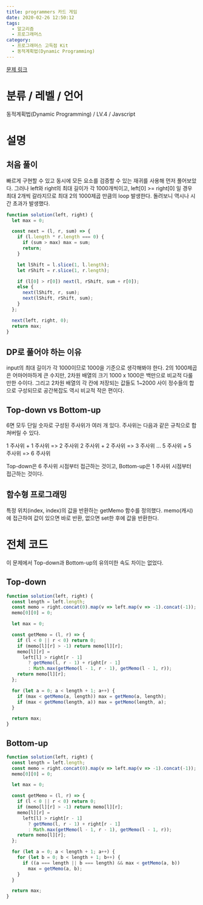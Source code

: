```yaml
---
title: programmers 카드 게임
date: 2020-02-26 12:50:12
tags:
  - 알고리즘
  - 프로그래머스
category:
  - 프로그래머스 고득점 Kit
  - 동적계획법(Dynamic Programming)
---
```


[문제 링크](https://programmers.co.kr/learn/courses/30/lessons/42896)

# 분류 / 레벨 / 언어

동적계획법(Dynamic Programming) / LV.4 / Javscript

# 설명

## 처음 풀이

빠르게 구현할 수 있고 동시에 모든 요소를 검증할 수 있는
재귀를 사용해 먼저 풀어보았다.
그러나 left와 right의 최대 길이가 각 1000개씩이고,
left[0] >= right[0] 일 경우 최대 2개씩 갈라지므로
최대 2의 1000제곱 만큼의 loop 발생한다.
돌려보니 역시나 시간 초과가 발생했다.

```javascript
function solution(left, right) {
  let max = 0;

  const next = (l, r, sum) => {
    if (l.length * r.length === 0) {
      if (sum > max) max = sum;
      return;
    }

    let lShift = l.slice(1, l.length);
    let rShift = r.slice(1, r.length);

    if (l[0] > r[0]) next(l, rShift, sum + r[0]);
    else {
      next(lShift, r, sum);
      next(lShift, rShift, sum);
    }
  };

  next(left, right, 0);
  return max;
}
```

## DP로 풀어야 하는 이유

input의 최대 길이가 각 1000이므로 1000을 기준으로 생각해봐야 한다.
2의 1000제곱은 어마어마하게 큰 수지만,
2차원 배열의 크기 1000 x 1000은 백만으로 비교적 다룰만한 수이다.
그리고 2차원 배열의 각 칸에 저장되는 값들도
1~2000 사이 정수들의 합으로 구성되므로
공간복잡도 역시 비교적 작은 편이다.

## Top-down vs Bottom-up

6면 모두 단일 숫자로 구성된 주사위가 여러 개 있다.
주사위는 다음과 같은 규칙으로 합쳐버릴 수 있다.

1 주사위 + 1 주사위 => 2 주사위
2 주사위 + 2 주사위 => 3 주사위
...
5 주사위 + 5 주사위 => 6 주사위

Top-down은 6 주사위 시점부터 접근하는 것이고,
Bottom-up은 1 주사위 시점부터 접근하는 것이다.

## 함수형 프로그래밍

특정 위치(index, index)의 값을 반환하는 getMemo 함수를 정의했다.
memo(캐시)에 접근하여 값이 있으면 바로 반환, 없으면 set한 후에 값을 반환한다.

# 전체 코드

이 문제에서 Top-down과 Bottom-up의 유의미한 속도 차이는 없었다.

## Top-down

```javascript
function solution(left, right) {
  const length = left.length;
  const memo = right.concat(0).map(v => left.map(v => -1).concat(-1));
  memo[0][0] = 0;

  let max = 0;

  const getMemo = (l, r) => {
    if (l < 0 || r < 0) return 0;
    if (memo[l][r] > -1) return memo[l][r];
    memo[l][r] =
      left[l] > right[r - 1]
        ? getMemo(l, r - 1) + right[r - 1]
        : Math.max(getMemo(l - 1, r - 1), getMemo(l - 1, r));
    return memo[l][r];
  };

  for (let a = 0; a < length + 1; a++) {
    if (max < getMemo(a, length)) max = getMemo(a, length);
    if (max < getMemo(length, a)) max = getMemo(length, a);
  }

  return max;
}
```

## Bottom-up

```javascript
function solution(left, right) {
  const length = left.length;
  const memo = right.concat(0).map(v => left.map(v => -1).concat(-1));
  memo[0][0] = 0;

  let max = 0;

  const getMemo = (l, r) => {
    if (l < 0 || r < 0) return 0;
    if (memo[l][r] > -1) return memo[l][r];
    memo[l][r] =
      left[l] > right[r - 1]
        ? getMemo(l, r - 1) + right[r - 1]
        : Math.max(getMemo(l - 1, r - 1), getMemo(l - 1, r));
    return memo[l][r];
  };

  for (let a = 0; a < length + 1; a++) {
    for (let b = 0; b < length + 1; b++) {
      if ((a === length || b === length) && max < getMemo(a, b))
        max = getMemo(a, b);
    }
  }

  return max;
}
```
